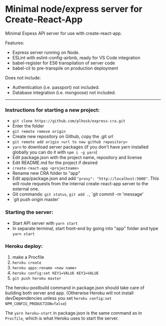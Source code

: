# Minimal node/express server for Create-React-App

Minimal Expess API server for use with create-react-app.

Features:

- Express server running on Node.
- ESLint with eslint-config-airbnb, ready for VS Code integration
- babel-register for ES6 transpilation of server code
- babel-cli to pre-transpile on production deployment

Does not include: 

- Authentication (i.e. passport) not included.
- Database integration (i.e. mongoose) not included.

---

### Instructions for starting a new project: 

- `git clone https://github.com/plhosk/express-cra.git`
- Enter the folder
- `git remote remove origin`
- Create new repository on Github, copy the .git url
- `git remote add origin <url to new github repository>`
- `yarn` to download server packages (if you don't have yarn installed globally you can do it with `npm i -g yarn`)
- Edit package.json with the project name, repository and license
- Edit README.md for the project if desired
- `create-react-app <projectname>`
- Rename new CRA folder to "app"
- Edit app/package.json and add `"proxy": "http://localhost:5000"`. This will route requests from the internal create-react-app server to the external one.
- Git commands: `git status`, `git add .`, `git commit -m 'message'
- `git push origin master'

### Starting the server:

- Start API server with `yarn start`
- In separate terminal, start front-end by going into "app" folder and type `yarn start`

### Heroku deploy:

1. make a Procfile
2. `heroku create`
3. `heroku apps:rename <new name>`
4. `heroku config:set KEY1=VALUE KEY2=VALUE`
5. `git push heroku master`

The heroku-postbuild command in package.json should take care of building both server and app. (Otherwise Heroku will not install devDependencies unless you set `heroku config:set NPM_CONFIG_PRODUCTION=false`)

The `yarn heroku-start` in package.json is the same command as in `Procfile`, which is what Heroku uses to start the server.

